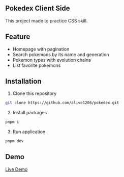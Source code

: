 ## Pokedex Client Side

This project made to practice CSS skill.

## Feature

- Homepage with pagination
- Search pokemons by its name and generation
- Pokemon types with evolution chains
- List favorite pokemons

## Installation

1. Clone this repository

```bash
git clone https://github.com/alive1206/pokedex.git
```

2. Install packages

```bash
pnpm i
```

3. Run application

```bash
pnpm dev
```

## Demo

[Live Demo](https://pokedex-black-mu.vercel.app/)
